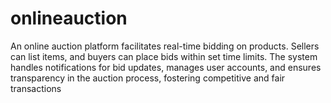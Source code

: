 # onlineauction
An online auction platform facilitates real-time bidding on products. Sellers can list items, and  buyers can place bids within set time limits. The system handles notifications for bid updates,  manages user accounts, and ensures transparency in the auction process, fostering competitive  and fair transactions
